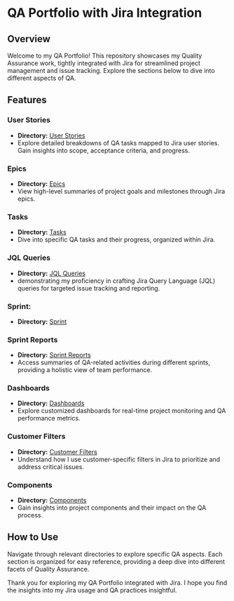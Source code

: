 # QA Portfolio with Jira Integration

## Overview

Welcome to my QA Portfolio! This repository showcases my Quality Assurance work, tightly integrated with Jira for streamlined project management and issue tracking. Explore the sections below to dive into different aspects of QA.

## Features

### User Stories
- **Directory:** [User Stories](/user_stories)
- Explore detailed breakdowns of QA tasks mapped to Jira user stories. Gain insights into scope, acceptance criteria, and progress.

### Epics
- **Directory:** [Epics](/epics)
- View high-level summaries of project goals and milestones through Jira epics.

### Tasks
- **Directory:** [Tasks](/tasks)
- Dive into specific QA tasks and their progress, organized within Jira.

### JQL Queries
- **Directory:** [JQL Queries](https://github.com/gsepdev/Jira_QAPortfolio/blob/main/jql_jira.png)
- demonstrating my proficiency in crafting Jira Query Language (JQL) queries for targeted issue tracking and reporting.
### Sprint:
- **Directory:** [Sprint](https://github.com/gsepdev/Jira_QAPortfolio/blob/main/jira_sprint.png)

### Sprint Reports
- **Directory:** [Sprint Reports](/sprint_reports)
- Access summaries of QA-related activities during different sprints, providing a holistic view of team performance.

### Dashboards
- **Directory:** [Dashboards](/dashboards)
- Explore customized dashboards for real-time project monitoring and QA performance metrics.

### Customer Filters
- **Directory:** [Customer Filters](/customer_filters)
- Understand how I use customer-specific filters in Jira to prioritize and address critical issues.

### Components
- **Directory:** [Components](/components)
- Gain insights into project components and their impact on the QA process.

## How to Use

Navigate through relevant directories to explore specific QA aspects. Each section is organized for easy reference, providing a deep dive into different facets of Quality Assurance.


Thank you for exploring my QA Portfolio integrated with Jira. I hope you find the insights into my Jira usage and QA practices insightful.

